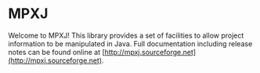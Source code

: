 # MPXJ

Welcome to MPXJ! This library provides a set of facilities to allow project information to be manipulated in Java. 
Full documentation including release notes can be found online at [http://mpxj.sourceforge.net](http://mpxj.sourceforge.net). 
